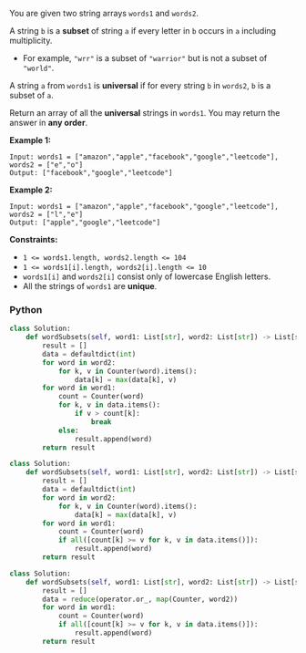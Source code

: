 You are given two string arrays  `words1`  and  `words2`.

A string  `b`  is a  **subset**  of string  `a`  if every letter in  `b`  occurs in  `a`  including multiplicity.

-   For example,  `"wrr"`  is a subset of  `"warrior"`  but is not a subset of  `"world"`.

A string  `a`  from  `words1`  is  **universal**  if for every string  `b`  in  `words2`,  `b`  is a subset of  `a`.

Return an array of all the  **universal**  strings in  `words1`. You may return the answer in  **any order**.

**Example 1:**
```
Input: words1 = ["amazon","apple","facebook","google","leetcode"], words2 = ["e","o"]
Output: ["facebook","google","leetcode"]
```

**Example 2:**
```
Input: words1 = ["amazon","apple","facebook","google","leetcode"], words2 = ["l","e"]
Output: ["apple","google","leetcode"]
```

**Constraints:**

-   `1 <= words1.length, words2.length <= 104`
-   `1 <= words1[i].length, words2[i].length <= 10`
-   `words1[i]`  and  `words2[i]`  consist only of lowercase English letters.
-   All the strings of  `words1`  are  **unique**.


### Python
```python
class Solution:
    def wordSubsets(self, word1: List[str], word2: List[str]) -> List[str]:
        result = []
        data = defaultdict(int)
        for word in word2:
            for k, v in Counter(word).items():
                data[k] = max(data[k], v)
        for word in word1:
            count = Counter(word)
            for k, v in data.items():
                if v > count[k]:
                    break
            else:
                result.append(word)
        return result
```

```python
class Solution:
    def wordSubsets(self, word1: List[str], word2: List[str]) -> List[str]:
        result = []
        data = defaultdict(int)
        for word in word2:
            for k, v in Counter(word).items():
                data[k] = max(data[k], v)
        for word in word1:
            count = Counter(word)
            if all([count[k] >= v for k, v in data.items()]):
                result.append(word)
        return result
```

```python
class Solution:
    def wordSubsets(self, word1: List[str], word2: List[str]) -> List[str]:
        result = []
        data = reduce(operator.or_, map(Counter, word2))
        for word in word1:
            count = Counter(word)
            if all([count[k] >= v for k, v in data.items()]):
                result.append(word)
        return result
```